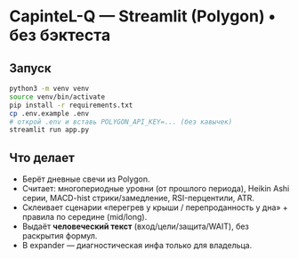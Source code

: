 
# CapinteL-Q — Streamlit (Polygon) • без бэктеста

## Запуск
```bash
python3 -m venv venv
source venv/bin/activate
pip install -r requirements.txt
cp .env.example .env
# открой .env и вставь POLYGON_API_KEY=... (без кавычек)
streamlit run app.py
```

## Что делает
- Берёт дневные свечи из Polygon.
- Считает: многопериодные уровни (от прошлого периода), Heikin Ashi серии, MACD-hist стрики/замедление, RSI-перцентили, ATR.
- Склеивает сценарии «перегрев у крыши / перепроданность у дна» + правила по середине (mid/long).
- Выдаёт **человеческий текст** (вход/цели/защита/WAIT), без раскрытия формул.
- В expander — диагностическая инфа только для владельца.
